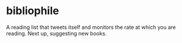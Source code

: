 # bibliophile
A reading list that tweets itself and monitors the rate at which you are reading. Next up, suggesting new books.
